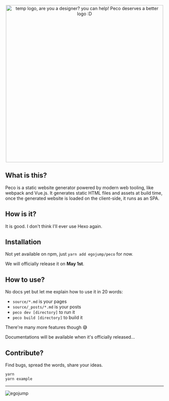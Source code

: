 <p align="center">
<img src="https://cdn.rawgit.com/egoist/fde30f7f3eae29d66b52736367f0267c/raw/95fe77f4401a2df004094d7ef8d1e3d93de98480/peco.svg" alt="temp logo, are you a designer? you can help! Peco deserves a better logo :D" width="500"></p>


## What is this?

Peco is a static website generator powered by modern web tooling, like webpack and Vue.js. It generates static HTML files and assets at build time, once the generated website is loaded on the client-side, it runs as an SPA.

## How is it?

It is good. I don't think I'll ever use Hexo again.

## Installation

Not yet available on npm, just `yarn add egojump/peco` for now.

We will officially release it on __May 1st__.

## How to use?

No docs yet but let me explain how to use it in 20 words:

- `source/*.md` is your pages
- `source/_posts/*.md` is your posts
- `peco dev [directory]` to run it
- `peco build [directory]` to build it

There're many more features though 😅

Documentations will be available when it's officially released...

## Contribute?

Find bugs, spread the words, share your ideas.

```bash
yarn
yarn example
```

---

<img src="https://cdn.rawgit.com/egoist/abf92e5f6adfa4cbb47651c1cdb3630d/raw/8c2b6488e353c2b6ca79cce4b15f0f43493aedb6/egojump.svg" alt="egojump">
